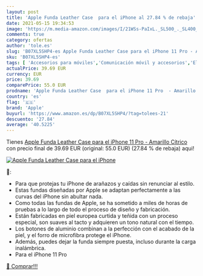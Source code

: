```yaml
---
layout: post
title: 'Apple Funda Leather Case  para el iPhone al 27.84 % de rebaja'
date: 2021-05-15 19:34:53
image: 'https://m.media-amazon.com/images/I/21WSs-PaIxL._SL500_._SL400_.jpg'
comments: true
category: ofertas
author: 'tole.es'
slug: 'B07XL5SHP4-es Apple Funda Leather Case para el iPhone 11 Pro - Amarillo...'
sku: 'B07XL5SHP4-es'
tags: [ 'Accesorios para móviles','Comunicación móvil y accesorios','Electrónica','Fundas cartucheras para móviles','Fundas y carcasas para teléfonos móviles','apple','iphone', ]
actualPrice: 39.69 EUR
currency: EUR
price: 39.69
comparePrice: 55.0 EUR
prodname: 'Apple Funda Leather Case  para el iPhone 11 Pro  - Amarillo Cítrico'
country: 'es'
flag: '🇪🇸'
brand: 'Apple'
buyurl: 'https://www.amazon.es/dp/B07XL5SHP4/?tag=tolees-21'
descuento: '27.84'
average: '40.5225'
---
```


Tienes [Apple Funda Leather Case  para el iPhone 11 Pro  - Amarillo Cítrico](https://www.amazon.es/dp/B07XL5SHP4/?tag=tolees-21) con precio final de  39.69 EUR (original: 55.0 EUR) (27.84 %  de rebaja) aqui!

[![Apple Funda Leather Case  para el iPhone](https://m.media-amazon.com/images/I/21WSs-PaIxL._SL500_._SL400_.jpg)](https://www.amazon.es/dp/B07XL5SHP4/?tag=tolees-21)

🔎:

- Para que protejas tu iPhone de arañazos y caídas sin renunciar al estilo.
- Estas fundas diseñadas por Apple se adaptan perfectamente a las curvas del iPhone sin abultar nada.
- Como todas las fundas de Apple, se ha sometido a miles de horas de pruebas a lo largo de todo el proceso de diseño y fabricación.
- Están fabricadas en piel europea curtida y teñida con un proceso especial, son suaves al tacto y adquieren un tono natural con el tiempo.
- Los botones de aluminio combinan a la perfección con el acabado de la piel, y el forro de microfibra protege el iPhone.
- Además, puedes dejar la funda siempre puesta, incluso durante la carga inalámbrica.
- Para el iPhone 11 Pro

[🛒 Comprar!!!](https://www.amazon.es/dp/B07XL5SHP4/?tag=tolees-21)
